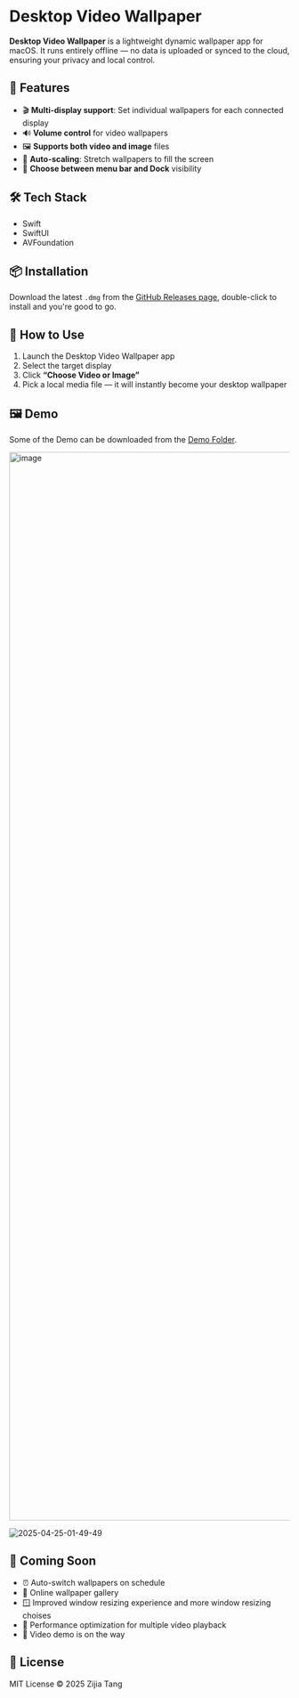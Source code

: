 # Desktop Video Wallpaper

**Desktop Video Wallpaper** is a lightweight dynamic wallpaper app for macOS. It runs entirely offline — no data is uploaded or synced to the cloud, ensuring your privacy and local control.

## 🌟 Features

- 🎬 **Multi-display support**: Set individual wallpapers for each connected display
- 🔊 **Volume control** for video wallpapers
- 🖼 **Supports both video and image** files
- 🔁 **Auto-scaling**: Stretch wallpapers to fill the screen
- 🧭 **Choose between menu bar and Dock** visibility

## 🛠 Tech Stack

- Swift
- SwiftUI
- AVFoundation

## 📦 Installation

Download the latest `.dmg` from the [GitHub Releases page](https://github.com/TzJ2006/desktop-video/releases/latest), double-click to install and you're good to go.

## 🚀 How to Use

1. Launch the Desktop Video Wallpaper app
2. Select the target display
3. Click **“Choose Video or Image”**
4. Pick a local media file — it will instantly become your desktop wallpaper

## 🖼 Demo

Some of the Demo can be downloaded from the [Demo Folder](https://github.com/TzJ2006/desktop-video/tree/main/demos).

<img width="1920" alt="image" src="https://github.com/user-attachments/assets/610241f3-57d7-49dd-ba7d-373ca5299646" />

![2025-04-25-01-49-49](https://github.com/user-attachments/assets/39f8555f-e311-47ed-8d0c-00a610b10b22)

## 🔮 Coming Soon

- ⏰ Auto-switch wallpapers on schedule
- 🌄 Online wallpaper gallery
- 🪟 Improved window resizing experience and more window resizing choises
- 🐞 Performance optimization for multiple video playback
- 🎥 Video demo is on the way

## 📄 License

MIT License © 2025 Zijia Tang
